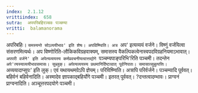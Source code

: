 ```yaml
---
index:  2.1.12
vrittiindex:  658
sutra:  अपपरिबहिरञ्चवः पञ्चम्या
vritti:  balamanorama 
---
```


अपरिबहिः। `समस्यन्ते सोऽव्ययीभाव' इति शेषः। अपविष्ण्विति। अत्र `अप' इत्यव्ययं वर्जने। विष्णुं वर्जयित्वा संसरणमित्यर्थः। अप विष्णोरिति-लौकिकविग्रहवाक्यम्, समासस्य वैकल्पिकत्वेनास्वपदविग्रहनियमाऽभावात्। `अपपरी वर्जने' इति अपेत्यव्ययस्य कर्मप्रवचनीयत्वात्तद्योगे `पञ्चम्यपाङ्परिभि'रिति पञ्चमी। तदन्तेन `अपे'त्यस्याव्ययीभावसमासः। सुब्लुक्। अपेत्यव्ययस्य प्रथमानिर्दिष्टत्वात् पूर्वनिपातः। समासात्सुबुत्पत्तिः। `अव्ययादाप्सुपः' इति लुक्। एवं यथायथमग्रेऽपि ज्ञेयम्। परिविष्ण्विति। अत्रापि परिर्वर्जने। पञ्चम्यादि पूर्ववत्। बहिर्वनं बहिर्वनादिति। अस्मादेव ज्ञापकाद्बहिर्योगे पञ्चमी। इतरत् पूर्ववत्। ?दन्तत्वादम्भावः। प्राग्वनं प्राग्वनादिति। अञ्चूत्तरपदयोगे पञ्चमी। 

